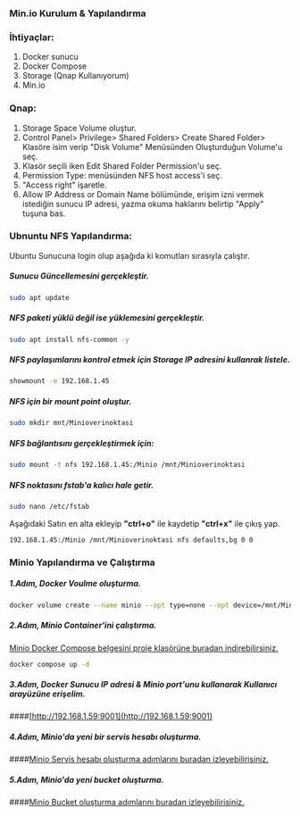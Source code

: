 ### Min.io Kurulum & Yapılandırma ###

### İhtiyaçlar:

1. Docker sunucu
2. Docker Compose
2. Storage (Qnap Kullanıyorum)
3. Min.io

### Qnap:

1. Storage Space Volume oluştur.
2. Control Panel> Privilege> Shared Folders> Create Shared Folder> Klasöre isim verip "Disk Volume" Menüsünden Oluşturduğun Volume'u seç.
3. Klasör seçili iken Edit Shared Folder Permission'u seç.
4. Permission Type: menüsünden NFS host access'i seç.
5. "Access right" işaretle.
6. Allow IP Address or Domain Name bölümünde, erişim izni vermek istediğin sunucu IP adresi, yazma okuma haklarını belirtip "Apply" tuşuna bas.

### Ubnuntu NFS Yapılandırma:
Ubuntu Sunucuna login olup aşağıda ki komutları sırasıyla çalıştır.

##### Sunucu Güncellemesini gerçekleştir.
```bash
sudo apt update
```

##### NFS paketi yüklü değil ise yüklemesini gerçekleştir.
```bash
sudo apt install nfs-common -y
```
##### NFS paylaşımlarını kontrol etmek için Storage IP adresini kullanrak listele.
```bash
showmount -e 192.168.1.45
```
##### NFS için bir mount point oluştur.
```bash
sudo mkdir mnt/Minioverinoktasi
```

##### NFS bağlantısını gerçekleştirmek için:
```bash
sudo mount -t nfs 192.168.1.45:/Minio /mnt/Minioverinoktasi
```

##### NFS noktasını fstab'a kalıcı hale getir.
```bash
sudo nano /etc/fstab
```

Aşağıdaki Satırı en alta ekleyip **"ctrl+o"** ile kaydetip **"ctrl+x"** ile çıkış yap.

```nano
192.168.1.45:/Minio /mnt/Minioverinoktasi nfs defaults,bg 0 0 
```
### Minio Yapılandırma ve Çalıştırma ###

##### 1.Adım, Docker Voulme oluşturma.
```bash
docker volume create --name minio --opt type=none --opt device=/mnt/Minioverinoktasi --opt o=bind
```
##### 2.Adım, Minio Container'ini çalıştırma.
[Minio Docker Compose belgesini proje klasörüne buradan indirebilirsiniz.](./01-Minio/docker-compose.yml)
```bash
docker compose up -d
```

##### 3.Adım, Docker Sunucu IP adresi & Minio port'unu kullanarak Kullanıcı arayüzüne erişelim.

####[http://192.168.1.59:9001](http://192.168.1.59:9001)

##### 4.Adım, Minio'da yeni bir servis hesabı oluşturma.
####[Minio Servis hesabı oluşturma adımlarını buradan izleyebilirisiniz.](https://youtu.be/0zoI_BkPIrk)

##### 5.Adım, Minio'da yeni bucket oluşturma.
####[Minio Bucket oluşturma adımlarını buradan izleyebilirisiniz.](https://youtu.be/0zoI_BkPIrk)